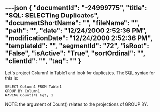 ---json
{
  "documentId": "-24999775",
  "title": "SQL: SELECTing Duplicates",
  "documentShortName": "",
  "fileName": "",
  "path": "",
  "date": "12/24/2000 2:52:36 PM",
  "modificationDate": "12/24/2000 2:52:36 PM",
  "templateId": "",
  "segmentId": "72",
  "isRoot": "False",
  "isActive": "True",
  "sortOrdinal": "",
  "clientId": "",
  "tag": ""
}
---

Let's project Column1 in Table1 and look for duplicates. The SQL syntax for this is:

    SELECT Column1 FROM Table1
    GROUP BY Column1
    HAVING Count(*) &gt; 1

NOTE: the argument of Count() relates to the projections of GROUP BY.
